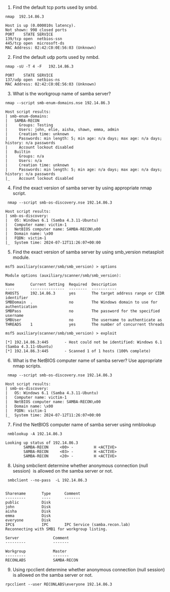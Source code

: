 
1. Find the default tcp ports used by smbd.
```
nmap  192.14.86.3

Host is up (0.000010s latency).
Not shown: 998 closed ports
PORT    STATE SERVICE
139/tcp open  netbios-ssn
445/tcp open  microsoft-ds
MAC Address: 02:42:C0:0E:56:03 (Unknown)
```
   
2. Find the default udp ports used by nmbd.
```
nmap -sU -T 4 -F   192.14.86.3

PORT    STATE SERVICE
137/udp open  netbios-ns
MAC Address: 02:42:C0:0E:56:03 (Unknown)
```
   
3. What is the workgroup name of samba server?
```
nmap --script smb-enum-domains.nse 192.14.86.3

Host script results:
| smb-enum-domains: 
|   SAMBA-RECON
|     Groups: Testing
|     Users: john, elie, aisha, shawn, emma, admin
|     Creation time: unknown
|     Passwords: min length: 5; min age: n/a days; max age: n/a days; history: n/a passwords
|     Account lockout disabled
|   Builtin
|     Groups: n/a
|     Users: n/a
|     Creation time: unknown
|     Passwords: min length: 5; min age: n/a days; max age: n/a days; history: n/a passwords
|_    Account lockout disabled
```
   
4. Find the exact version of samba server by using appropriate nmap script.
```
 nmap --script smb-os-discovery.nse 192.14.86.3

Host script results:
| smb-os-discovery: 
|   OS: Windows 6.1 (Samba 4.3.11-Ubuntu)
|   Computer name: victim-1
|   NetBIOS computer name: SAMBA-RECON\x00
|   Domain name: \x00
|   FQDN: victim-1
|_  System time: 2024-07-12T11:26:07+00:00
```
   
5. Find the exact version of samba server by using smb_version metasploit module.
```
msf5 auxiliary(scanner/smb/smb_version) > options

Module options (auxiliary/scanner/smb/smb_version):

Name       Current Setting  Required  Description
----       ---------------  --------  -----------
RHOSTS     192.14.86.3      yes       The target address range or CIDR identifier
SMBDomain  .                no        The Windows domain to use for authentication
SMBPass                     no        The password for the specified username
SMBUser                     no        The username to authenticate as
THREADS    1                yes       The number of concurrent threads

msf5 auxiliary(scanner/smb/smb_version) > exploit

[*] 192.14.86.3:445       - Host could not be identified: Windows 6.1 (Samba 4.3.11-Ubuntu)
[*] 192.14.86.3:445       - Scanned 1 of 1 hosts (100% complete)
```
   
6. What is the NetBIOS computer name of samba server? Use appropriate nmap scripts.
```
 nmap --script smb-os-discovery.nse 192.14.86.3
 
Host script results:
| smb-os-discovery: 
|   OS: Windows 6.1 (Samba 4.3.11-Ubuntu)
|   Computer name: victim-1
|   NetBIOS computer name: SAMBA-RECON\x00
|   Domain name: \x00
|   FQDN: victim-1
|_  System time: 2024-07-12T11:26:07+00:00
```
   
7. Find the NetBIOS computer name of samba server using nmblookup
```
 nmblookup -A 192.14.86.3

Looking up status of 192.14.86.3
        SAMBA-RECON     <00> -         H <ACTIVE> 
        SAMBA-RECON     <03> -         H <ACTIVE> 
        SAMBA-RECON     <20> -         H <ACTIVE> 
```
   
8. Using smbclient determine whether anonymous connection (null session)  is allowed on the 
   samba server or not.
```
 smbclient --no-pass  -L 192.14.86.3


Sharename       Type      Comment
---------       ----      -------
public          Disk      
john            Disk      
aisha           Disk      
emma            Disk      
everyone        Disk      
IPC$            IPC       IPC Service (samba.recon.lab)
Reconnecting with SMB1 for workgroup listing.

Server               Comment
---------            -------

Workgroup            Master
---------            -------
RECONLABS            SAMBA-RECON
```

9. Using rpcclient determine whether anonymous connection (null session) is allowed on the 
   samba server or not.
```
rpcclient --user RECONLABS\everyone 192.14.86.3
```